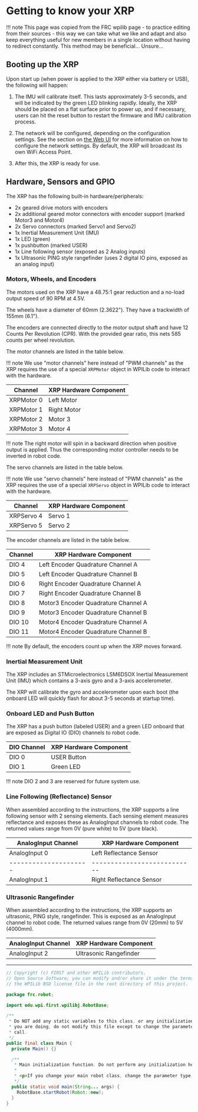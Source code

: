 # Getting to know your XRP

!!! note
    This page was copied from the FRC wpilib page - to practice editing from their sources - this way we can take what we like and adapt and also keep everything useful for new members in a single location without having to redirect constantly.  This method may be beneficial... Unsure... 

## Booting up the XRP

Upon start up (when power is applied to the XRP either via battery or USB), the following will happen:

1. The IMU will calibrate itself. This lasts approximately 3-5 seconds, and will be indicated by the green LED blinking rapidly. Ideally, the XRP should be placed on a flat surface prior to power up, and if necessary, users can hit the reset button to restart the firmware and IMU calibration process.

2. The network will be configured, depending on the configuration settings. See the section on [the Web UI](xrp-robot/web-ui.md) for more information on how to configure the network settings. By default, the XRP will broadcast its own WiFi Access Point.

3. After this, the XRP is ready for use.

## Hardware, Sensors and GPIO

The XRP has the following built-in hardware/peripherals:

- 2x geared drive motors with encoders
- 2x additional geared motor connectors with encoder support (marked Motor3 and Motor4)
- 2x Servo connectors (marked Servo1 and Servo2)
- 1x Inertial Measurement Unit (IMU)
- 1x LED (green)
- 1x pushbutton (marked USER)
- 1x Line following sensor (exposed as 2 Analog inputs)
- 1x Ultrasonic PING style rangefinder (uses 2 digital IO pins, exposed as an analog input)

### Motors, Wheels, and Encoders

The motors used on the XRP have a 48.75:1 gear reduction and a no-load output speed of 90 RPM at 4.5V.

The wheels have a diameter of 60mm (2.3622"). They have a trackwidth of 155mm (6.1").

The encoders are connected directly to the motor output shaft and have 12 Counts Per Revolution (CPR). With the provided gear ratio, this nets 585 counts per wheel revolution.

The motor channels are listed in the table below.

!!! note
    We use "motor channels" here instead of "PWM channels" as the XRP requires the use of a special `XRPMotor` object in WPILib code to interact with the hardware.

| Channel       | XRP Hardware Component |
|---------------|------------------------|
| XRPMotor 0    | Left Motor             |
| XRPMotor 1    | Right Motor            |
| XRPMotor 2    | Motor 3                |
| XRPMotor 3    | Motor 4                |

!!! note
    The right motor will spin in a backward direction when positive output is applied. Thus the corresponding motor controller needs to be inverted in robot code.

The servo channels are listed in the table below.

!!! note
    We use "servo channels" here instead of "PWM channels" as the XRP requires the use of a special `XRPServo` object in WPILib code to interact with the hardware.

| Channel       | XRP Hardware Component |
|---------------|------------------------|
| XRPServo 4    | Servo 1                |
| XRPServo 5    | Servo 2                |

The encoder channels are listed in the table below.

| Channel     | XRP Hardware Component                |
|-------------|---------------------------------------|
| DIO 4       | Left Encoder Quadrature Channel A     |
| DIO 5       | Left Encoder Quadrature Channel B     |
| DIO 6       | Right Encoder Quadrature Channel A    |
| DIO 7       | Right Encoder Quadrature Channel B    |
| DIO 8       | Motor3 Encoder Quadrature Channel A   |
| DIO 9       | Motor3 Encoder Quadrature Channel B   |
| DIO 10      | Motor4 Encoder Quadrature Channel A   |
| DIO 11      | Motor4 Encoder Quadrature Channel B   |

!!! note
    By default, the encoders count up when the XRP moves forward.

### Inertial Measurement Unit

The XRP includes an STMicroelectronics LSM6DSOX Inertial Measurement Unit (IMU) which contains a 3-axis gyro and a 3-axis accelerometer.

The XRP will calibrate the gyro and accelerometer upon each boot (the onboard LED will quickly flash for about 3-5 seconds at startup time).

### Onboard LED and Push Button

The XRP has a push button (labeled USER) and a green LED onboard that are exposed as Digital IO (DIO) channels to robot code.

| DIO Channel | XRP Hardware Component    |
|-------------|---------------------------|
| DIO 0       | USER Button               |
| DIO 1       | Green LED                 |

!!! note
    DIO 2 and 3 are reserved for future system use.

### Line Following (Reflectance) Sensor

When assembled according to the instructions, the XRP supports a line following sensor with 2 sensing elements. Each sensing element measures reflectance and exposes these as AnalogInput channels to robot code. The returned values range from 0V (pure white) to 5V (pure black).

| AnalogInput Channel | XRP Hardware Component    |
|---------------------|---------------------------|
| AnalogInput 0       | Left Reflectance Sensor   |
|---------------------|---------------------------|
| AnalogInput 1       | Right Reflectance Sensor  |

### Ultrasonic Rangefinder

When assembled according to the instructions, the XRP supports an ultrasonic, PING style, rangefinder. This is exposed as an AnalogInput channel to robot code. The returned values range from 0V (20mm) to 5V (4000mm).

| AnalogInput Channel | XRP Hardware Component    |
|---------------------|---------------------------|
| AnalogInput 2       | Ultrasonic Rangefinder    |

---

```java { .copy }
// Copyright (c) FIRST and other WPILib contributors.
// Open Source Software; you can modify and/or share it under the terms of
// the WPILib BSD license file in the root directory of this project.

package frc.robot;

import edu.wpi.first.wpilibj.RobotBase;

/**
 * Do NOT add any static variables to this class, or any initialization at all. Unless you know what
 * you are doing, do not modify this file except to change the parameter class to the startRobot
 * call.
 */
public final class Main {
  private Main() {}

  /**
   * Main initialization function. Do not perform any initialization here.
   *
   * <p>If you change your main robot class, change the parameter type.
   */
  public static void main(String... args) {
    RobotBase.startRobot(Robot::new);
  }
}
```

